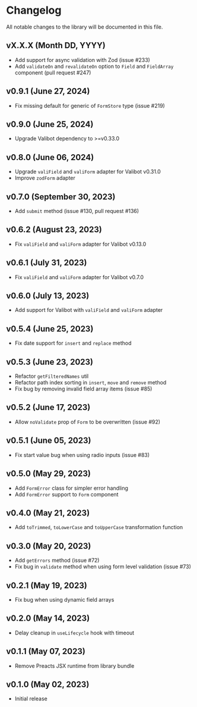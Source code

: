 # Changelog

All notable changes to the library will be documented in this file.

## vX.X.X (Month DD, YYYY)

- Add support for async validation with Zod (issue #233)
- Add `validateOn` and `revalidateOn` option to `Field` and `FieldArray` component (pull request #247)

## v0.9.1 (June 27, 2024)

- Fix missing default for generic of `FormStore` type (issue #219)

## v0.9.0 (June 25, 2024)

- Upgrade Valibot dependency to >=v0.33.0

## v0.8.0 (June 06, 2024)

- Upgrade `valiField` and `valiForm` adapter for Valibot v0.31.0
- Improve `zodForm` adapter

## v0.7.0 (September 30, 2023)

- Add `submit` method (issue #130, pull request #136)

## v0.6.2 (August 23, 2023)

- Fix `valiField` and `valiForm` adapter for Valibot v0.13.0

## v0.6.1 (July 31, 2023)

- Fix `valiField` and `valiForm` adapter for Valibot v0.7.0

## v0.6.0 (July 13, 2023)

- Add support for Valibot with `valiField` and `valiForm` adapter

## v0.5.4 (June 25, 2023)

- Fix date support for `insert` and `replace` method

## v0.5.3 (June 23, 2023)

- Refactor `getFilteredNames` util
- Refactor path index sorting in `insert`, `move` and `remove` method
- Fix bug by removing invalid field array items (issue #85)

## v0.5.2 (June 17, 2023)

- Allow `noValidate` prop of `Form` to be overwritten (issue #92)

## v0.5.1 (June 05, 2023)

- Fix start value bug when using radio inputs (issue #83)

## v0.5.0 (May 29, 2023)

- Add `FormError` class for simpler error handling
- Add `FormError` support to `Form` component

## v0.4.0 (May 21, 2023)

- Add `toTrimmed`, `toLowerCase` and `toUpperCase` transformation function

## v0.3.0 (May 20, 2023)

- Add `getErrors` method (issue #72)
- Fix bug in `validate` method when using form level validation (issue #73)

## v0.2.1 (May 19, 2023)

- Fix bug when using dynamic field arrays

## v0.2.0 (May 14, 2023)

- Delay cleanup in `useLifecycle` hook with timeout

## v0.1.1 (May 07, 2023)

- Remove Preacts JSX runtime from library bundle

## v0.1.0 (May 02, 2023)

- Initial release
